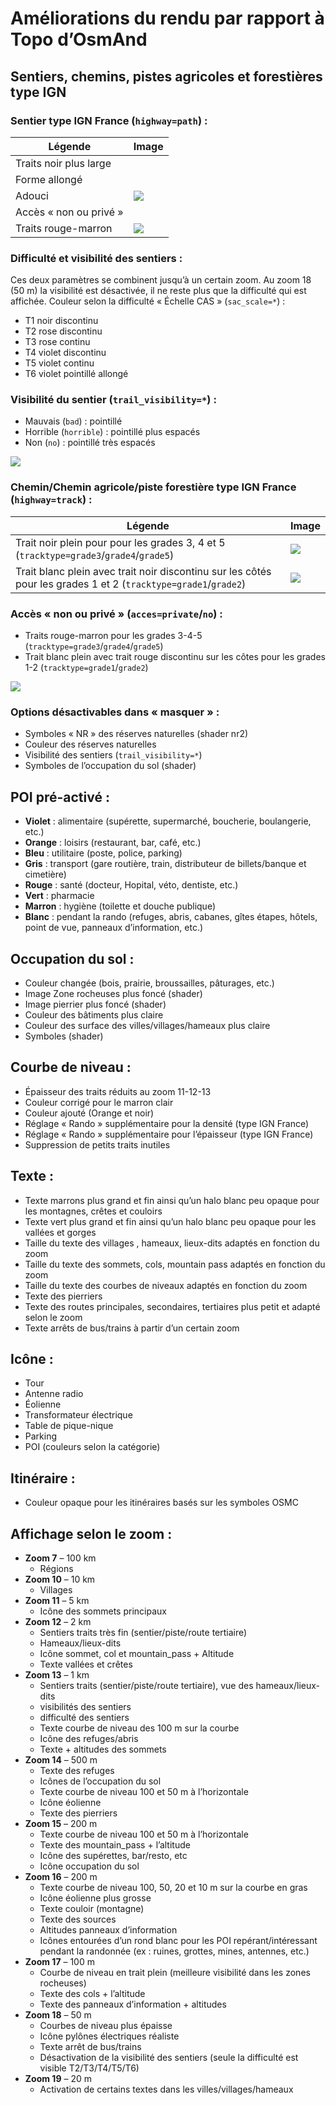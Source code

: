 # Améliorations du rendu par rapport à Topo d’OsmAnd
## Sentiers, chemins, pistes agricoles et forestières type IGN
### Sentier type IGN France (`highway=path`) :

| Légende                 | Image                    |
|-------------------------|--------------------------|
| Traits noir plus large  |  |
| Forme allongé           |  |
| Adouci                 | ![](jpg/Adoucit.jpg) |
| Accès « non ou privé »  |  |
| Traits rouge-marron     | ![](jpg/Traits-rouge-marron.jpg) |

### Difficulté et visibilité des sentiers :
Ces deux paramètres se combinent jusqu’à un certain zoom. Au zoom 18 (50 m) la visibilité est désactivée, il ne reste plus que la difficulté qui est affichée.
Couleur selon la difficulté « Échelle CAS » (`sac_scale=*`) :
- T1 noir discontinu
- T2 rose discontinu
- T3 rose continu
- T4 violet discontinu
- T5 violet continu
- T6 violet pointillé allongé

### Visibilité du sentier (`trail_visibility=*`) :
- Mauvais (`bad`) : pointillé
- Horrible (`horrible`) : pointillé plus espacés
- Non (`no`) : pointillé très espacés

![](jpg/Legende.jpg)

### Chemin/Chemin agricole/piste forestière type IGN France (`highway=track`) :

| Légende                                                                                                         | Image                    |
|-----------------------------------------------------------------------------------------------------------------|--------------------------|
| Trait noir plein pour pour les grades 3, 4 et 5 (`tracktype=grade3`/`grade4`/`grade5`)                          | ![](jpg/tracktype-3-4-5.jpg) |
| Trait blanc plein avec trait noir discontinu sur les côtés pour les grades 1 et 2 (`tracktype=grade1`/`grade2`) | ![](jpg/tracktype-1-2.jpg)   |

### Accès « non ou privé » (`acces=private`/`no`) :

- Traits rouge-marron pour les grades 3-4-5 (`tracktype=grade3`/`grade4`/`grade5`)
- Trait blanc plein avec trait rouge discontinu sur les côtes pour les grades 1-2 (`tracktype=grade1`/`grade2`)

![](jpg/Traits-rouge-marron.jpg)

### Options désactivables dans « masquer » :
- Symboles « NR » des réserves naturelles (shader nr2)
- Couleur des réserves naturelles
- Visibilité des sentiers (`trail_visibility=*`)
- Symboles de l’occupation du sol (shader)

## POI pré-activé :
- **Violet** : alimentaire (supérette, supermarché, boucherie, boulangerie, etc.)
- **Orange** : loisirs (restaurant, bar, café, etc.)
- **Bleu** : utilitaire (poste, police, parking)
- **Gris** : transport (gare routière, train, distributeur de billets/banque et cimetière)
- **Rouge** : santé (docteur, Hopital, véto, dentiste, etc.)
- **Vert** : pharmacie
- **Marron** : hygiène (toilette et douche publique)
- **Blanc** : pendant la rando (refuges, abris, cabanes, gîtes étapes, hôtels, point de vue, panneaux d’information, etc.)

## Occupation du sol :
- Couleur changée (bois, prairie, broussailles, pâturages, etc.)
- Image Zone rocheuses plus foncé (shader)
- Image pierrier plus foncé (shader)
- Couleur des bâtiments plus claire
- Couleur des surface des villes/villages/hameaux plus claire
- Symboles (shader)

## Courbe de niveau :
- Épaisseur des traits réduits au zoom 11-12-13
- Couleur corrigé pour le marron clair
- Couleur ajouté (Orange et noir)
- Réglage « Rando » supplémentaire pour la densité (type IGN France)
- Réglage « Rando » supplémentaire pour l’épaisseur (type IGN France)
- Suppression de petits traits inutiles

## Texte :
- Texte marrons plus grand et fin ainsi qu’un halo blanc peu opaque pour les montagnes, crêtes et couloirs
- Texte vert plus grand et fin ainsi qu’un halo blanc peu opaque pour les vallées et gorges
- Taille du texte des villages , hameaux, lieux-dits adaptés en fonction du zoom
- Taille du texte des sommets, cols, mountain pass adaptés en fonction du zoom
- Taille du texte des courbes de niveaux adaptés en fonction du zoom
- Texte des pierriers
- Texte des routes principales, secondaires, tertiaires plus petit et adapté selon le zoom
- Texte arrêts de bus/trains à partir d’un certain zoom

## Icône :
- Tour
- Antenne radio 
- Éolienne
- Transformateur électrique
- Table de pique-nique
- Parking
- POI (couleurs selon la catégorie)

## Itinéraire :
- Couleur opaque pour les itinéraires basés sur les symboles OSMC

## Affichage selon le zoom :
- **Zoom 7** – 100 km
  - Régions
- **Zoom 10** – 10 km
  - Villages
- **Zoom 11** – 5 km
  - Icône des sommets principaux
- **Zoom 12** – 2 km
  - Sentiers traits très fin (sentier/piste/route tertiaire)
  - Hameaux/lieux-dits
  - Icône sommet, col et mountain_pass + Altitude
  - Texte vallées et crêtes
- **Zoom 13** – 1 km
  - Sentiers traits (sentier/piste/route tertiaire), vue des hameaux/lieux-dits
  - visibilités des sentiers
  - difficulté des sentiers
  - Texte courbe de niveau des 100 m sur la courbe
  - Icône des refuges/abris
  - Texte + altitudes des sommets
- **Zoom 14** – 500 m
  - Texte des refuges
  - Icônes de l’occupation du sol
  - Texte courbe de niveau 100 et 50 m à l’horizontale
  - Icône éolienne
  - Texte des pierriers
- **Zoom 15** – 200 m
  - Texte courbe de niveau 100 et 50 m à l’horizontale
  - Texte des mountain_pass + l’altitude
  - Icône des supérettes, bar/resto, etc
  - Icône occupation du sol
- **Zoom 16** – 200 m
  - Texte courbe de niveau 100, 50, 20 et 10 m sur la courbe en gras
  - Icône éolienne plus grosse
  - Texte couloir (montagne)
  - Texte des sources
  - Altitudes panneaux d’information
  - Icônes entourées d’un rond blanc pour les POI repérant/intéressant pendant la randonnée (ex : ruines, grottes, mines, antennes, etc.)
- **Zoom 17** – 100 m
  - Courbe de niveau en trait plein (meilleure visibilité dans les zones rocheuses)
  - Texte des cols + l’altitude
  - Texte des panneaux d’information + altitudes
- **Zoom 18** – 50 m
  - Courbes de niveau plus épaisse
  - Icône pylônes électriques réaliste
  - Texte arrêt de bus/trains
  - Désactivation de la visibilité des sentiers (seule la difficulté est visible T2/T3/T4/T5/T6)
- **Zoom 19** – 20 m
  - Activation de certains textes dans les villes/villages/hameaux
